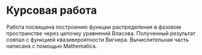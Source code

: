 # Курсовая работа
Работа посвящена построению функции распределения в фазовом пространстве через цепочку уравнений Власова. Полученный результат совпал с функцией квазивероятности Вигнера. Вычислительная часть написана c помощью Mathematica.
